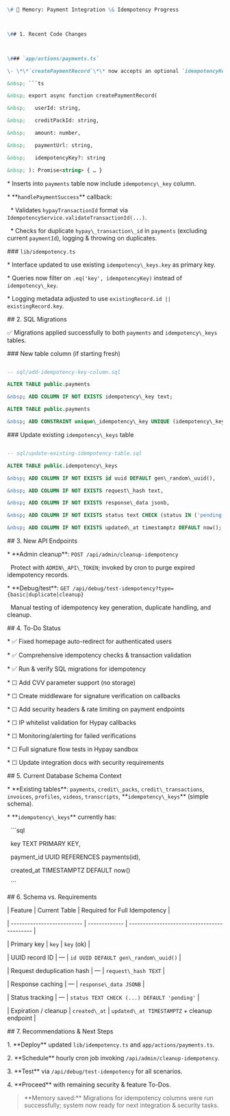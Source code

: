 ````markdown

\# 🧠 Memory: Payment Integration \& Idempotency Progress



\## 1. Recent Code Changes



\### `app/actions/payments.ts`

\- \*\*`createPaymentRecord`\*\* now accepts an optional `idempotencyKey` parameter alongside `paymentUrl`.

&nbsp; ```ts

&nbsp; export async function createPaymentRecord(

&nbsp;   userId: string,

&nbsp;   creditPackId: string,

&nbsp;   amount: number,

&nbsp;   paymentUrl: string,

&nbsp;   idempotencyKey?: string

&nbsp; ): Promise<string> { … }

````



\* Inserts into `payments` table now include `idempotency\_key` column.

\* \*\*`handlePaymentSuccess`\*\* callback:



&nbsp; \* Validates `hypayTransactionId` format via `IdempotencyService.validateTransactionId(...)`.

&nbsp; \* Checks for duplicate `hypay\_transaction\_id` in `payments` (excluding current `paymentId`), logging \& throwing on duplicates.



\### `lib/idempotency.ts`



\* Interface updated to use existing `idempotency\_keys.key` as primary key.

\* Queries now filter on `.eq('key', idempotencyKey)` instead of `idempotency\_key`.

\* Logging metadata adjusted to use `existingRecord.id || existingRecord.key`.



\## 2. SQL Migrations



✅ Migrations applied successfully to both `payments` and `idempotency\_keys` tables.



\### New table column (if starting fresh)



```sql

-- sql/add-idempotency-key-column.sql

ALTER TABLE public.payments

&nbsp; ADD COLUMN IF NOT EXISTS idempotency\_key text;

ALTER TABLE public.payments

&nbsp; ADD CONSTRAINT unique\_idempotency\_key UNIQUE (idempotency\_key);

```



\### Update existing `idempotency\_keys` table



```sql

-- sql/update-existing-idempotency-table.sql

ALTER TABLE public.idempotency\_keys

&nbsp; ADD COLUMN IF NOT EXISTS id uuid DEFAULT gen\_random\_uuid(),

&nbsp; ADD COLUMN IF NOT EXISTS request\_hash text,

&nbsp; ADD COLUMN IF NOT EXISTS response\_data jsonb,

&nbsp; ADD COLUMN IF NOT EXISTS status text CHECK (status IN ('pending','completed','failed')) DEFAULT 'pending',

&nbsp; ADD COLUMN IF NOT EXISTS updated\_at timestamptz DEFAULT now();

```



\## 3. New API Endpoints



\* \*\*Admin cleanup\*\*: `POST /api/admin/cleanup-idempotency`

&nbsp; Protect with `ADMIN\_API\_TOKEN`; invoked by cron to purge expired idempotency records.

\* \*\*Debug/test\*\*: `GET /api/debug/test-idempotency?type={basic|duplicate|cleanup}`

&nbsp; Manual testing of idempotency key generation, duplicate handling, and cleanup.



\## 4. To-Do Status



\* ✅ Fixed homepage auto-redirect for authenticated users

\* ✅ Comprehensive idempotency checks \& transaction validation

\* ✅ Run \& verify SQL migrations for idempotency

\* ☐ Add CVV parameter support (no storage)

\* ☐ Create middleware for signature verification on callbacks

\* ☐ Add security headers \& rate limiting on payment endpoints

\* ☐ IP whitelist validation for Hypay callbacks

\* ☐ Monitoring/alerting for failed verifications

\* ☐ Full signature flow tests in Hypay sandbox

\* ☐ Update integration docs with security requirements



\## 5. Current Database Schema Context



\* \*\*Existing tables\*\*: `payments`, `credit\_packs`, `credit\_transactions`, `invoices`, `profiles`, `videos`, `transcripts`, \*\*`idempotency\_keys`\*\* (simple schema).

\* \*\*`idempotency\_keys`\*\* currently has:



&nbsp; ```sql

&nbsp; key TEXT PRIMARY KEY,

&nbsp; payment\_id UUID REFERENCES payments(id),

&nbsp; created\_at TIMESTAMPTZ DEFAULT now()

&nbsp; ```



\## 6. Schema vs. Requirements



| Feature                    | Current Table | Required for Full Idempotency               |

| -------------------------- | ------------- | ------------------------------------------- |

| Primary key                | `key`         | `key` (ok)                                  |

| UUID record ID             | —             | `id UUID DEFAULT gen\_random\_uuid()`         |

| Request deduplication hash | —             | `request\_hash TEXT`                         |

| Response caching           | —             | `response\_data JSONB`                       |

| Status tracking            | —             | `status TEXT CHECK (...) DEFAULT 'pending'` |

| Expiration / cleanup       | `created\_at`  | `updated\_at TIMESTAMPTZ` + cleanup endpoint |



\## 7. Recommendations \& Next Steps



1\. \*\*Deploy\*\* updated `lib/idempotency.ts` and `app/actions/payments.ts`.

2\. \*\*Schedule\*\* hourly cron job invoking `/api/admin/cleanup-idempotency`.

3\. \*\*Test\*\* via `/api/debug/test-idempotency` for all scenarios.

4\. \*\*Proceed\*\* with remaining security \& feature To-Dos.



> \*\*Memory saved:\*\* Migrations for idempotency columns were run successfully; system now ready for next integration \& security tasks.




